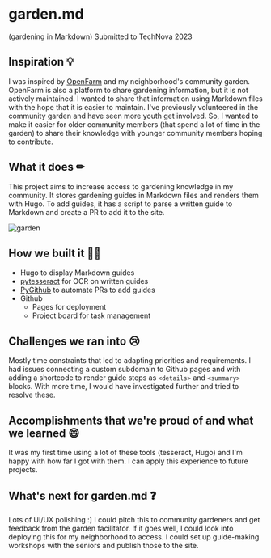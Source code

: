 # garden.md
(gardening in Markdown) 
Submitted to TechNova 2023 
## Inspiration 💡
I was inspired by [OpenFarm](https://openfarm.cc/) and my neighborhood's community garden. OpenFarm is also a platform to share gardening information, but it is not actively maintained. I wanted to share that information using Markdown files with the hope that it is easier to maintain. I've previously volunteered in the community garden and have seen more youth get involved. So, I wanted to make it easier for older community members (that spend a lot of time in the garden) to share their knowledge with younger community members hoping to contribute. 

## What it does ✏
This project aims to increase access to gardening knowledge in my community. It stores gardening guides in Markdown files and renders them with Hugo. To add guides, it has a script to parse a written guide to Markdown and create a PR to add it to the site. 

![garden](https://github.com/user-attachments/assets/d4150909-f07d-4a46-b02f-16cb37e20e04)

## How we built it 👷‍♀️
- Hugo to display Markdown guides 
- [pytesseract](https://pypi.org/project/pytesseract/) for OCR on written guides 
- [PyGithub](https://github.com/PyGithub/PyGithub) to automate PRs to add guides  
- Github 
  - Pages for deployment 
  - Project board for task management

## Challenges we ran into 😢
Mostly time constraints that led to adapting priorities and requirements. I had issues connecting a custom subdomain to Github pages and with adding a shortcode to render guide steps as `<details>` and `<summary>` blocks. With more time, I would have investigated further and tried to resolve these. 

## Accomplishments that we're proud of and what we learned 😄
It was my first time using a lot of these tools (tesseract, Hugo) and I'm happy with how far I got with them. I can apply this experience to future projects. 

## What's next for garden.md ❓
Lots of UI/UX polishing :] 
I could pitch this to community gardeners and get feedback from the garden facilitator. If it goes well, I could look into deploying this for my neighborhood to access. I could set up guide-making workshops with the seniors and publish those to the site. 
